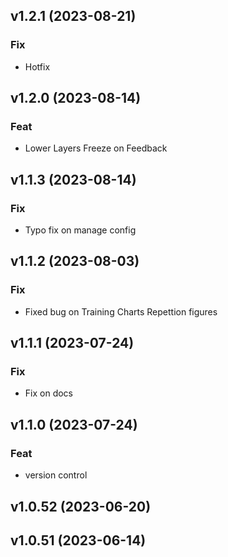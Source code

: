 ## v1.2.1 (2023-08-21)

### Fix

- Hotfix

## v1.2.0 (2023-08-14)

### Feat

- Lower Layers Freeze on Feedback

## v1.1.3 (2023-08-14)

### Fix

- Typo fix on manage config

## v1.1.2 (2023-08-03)

### Fix

- Fixed bug on Training Charts Repettion figures

## v1.1.1 (2023-07-24)

### Fix

- Fix on docs

## v1.1.0 (2023-07-24)

### Feat

- version control

## v1.0.52 (2023-06-20)

## v1.0.51 (2023-06-14)

